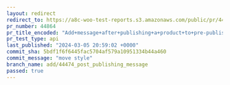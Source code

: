```yaml
---
layout: redirect
redirect_to: https://a8c-woo-test-reports.s3.amazonaws.com/public/pr/44864/api/index.html
pr_number: 44864
pr_title_encoded: "Add+message+after+publishing+a+product+to+pre-publish+panel"
pr_test_type: api
last_published: "2024-03-05 20:59:02 +0000"
commit_sha: 5bdf1f6f6445fac5704af579a10951334b44a460
commit_message: "move style"
branch_name: add/44474_post_publishing_message
passed: true
---
```

